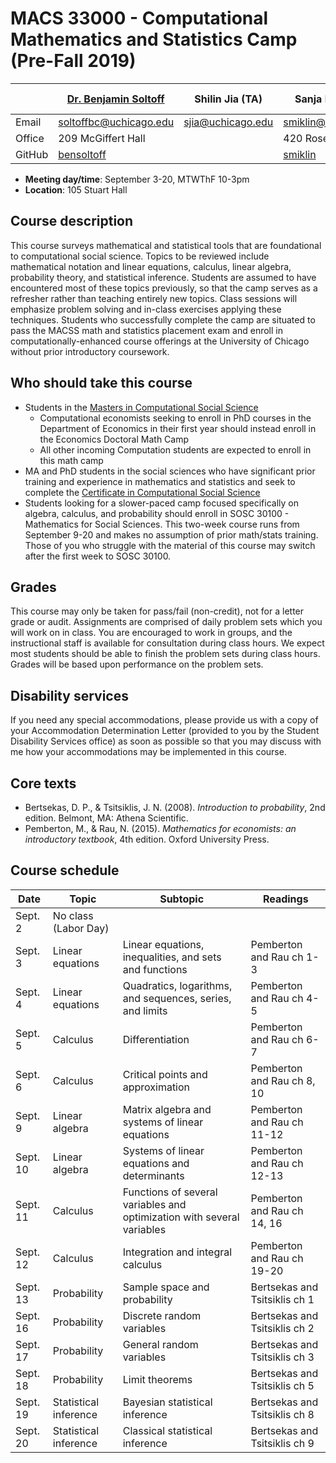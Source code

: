 # MACS 33000 - Computational Mathematics and Statistics Camp (Pre-Fall 2019)

|  | [Dr. Benjamin Soltoff](http://www.bensoltoff.com/) | Shilin Jia (TA) | Sanja Miklin (TA) | TBD (TA) |
|--------|----------------------------------------------------|-------------------|---------------------------------------|----------|
| Email | soltoffbc@uchicago.edu | sjia@uchicago.edu | smiklin@uchicago.edu |  |
| Office | 209 McGiffert Hall |  | 420 Rosenwald Hall |  |
| GitHub | [bensoltoff](https://github.com/bensoltoff) |  | [smiklin](https://github.com/smiklin) |  |

* **Meeting day/time**: September 3-20, MTWThF 10-3pm
* **Location**: 105 Stuart Hall

## Course description

This course surveys mathematical and statistical tools that are foundational to computational social science. Topics to be reviewed include mathematical notation and linear equations, calculus, linear algebra, probability theory, and statistical inference. Students are assumed to have encountered most of these topics previously, so that the camp serves as a refresher rather than teaching entirely new topics. Class sessions will emphasize problem solving and in-class exercises applying these techniques. Students who successfully complete the camp are situated to pass the MACSS math and statistics placement exam and enroll in computationally-enhanced course offerings at the University of Chicago without prior introductory coursework.

## Who should take this course

* Students in the [Masters in Computational Social Science](https://macss.uchicago.edu/)
    * Computational economists seeking to enroll in PhD courses in the Department of Economics in their first year should instead enroll in the Economics Doctoral Math Camp
    * All other incoming Computation students are expected to enroll in this math camp
* MA and PhD students in the social sciences who have significant prior training and experience in mathematics and statistics and seek to complete the [Certificate in Computational Social Science](https://macss.uchicago.edu/content/certificate-current-students)
* Students looking for a slower-paced camp focused specifically on algebra, calculus, and probability should enroll in SOSC 30100 - Mathematics for Social Sciences. This two-week course runs from September 9-20 and makes no assumption of prior math/stats training. Those of you who struggle with the material of this course may switch after the first week to SOSC 30100.

## Grades

This course may only be taken for pass/fail (non-credit), not for a letter grade or audit. Assignments are comprised of daily problem sets which you will work on in class. You are encouraged to work in groups, and the instructional staff is available for consultation during class hours. We expect most students should be able to finish the problem sets during class hours. Grades will be based upon performance on the problem sets.

## Disability services

If you need any special accommodations, please provide us with a copy of your Accommodation Determination Letter (provided to you by the Student Disability Services office) as soon as possible so that you may discuss with me how your accommodations may be implemented in this course.

## Core texts

* Bertsekas, D. P., & Tsitsiklis, J. N. (2008). *Introduction to probability*, 2nd edition. Belmont, MA: Athena Scientific.
* Pemberton, M., & Rau, N. (2015). *Mathematics for economists: an introductory textbook*, 4th edition. Oxford University Press.

## Course schedule

| Date | Topic | Subtopic | Readings |
|----------|-----------------------|------------------------------------------------------------------------|-------------------------------|
| Sept. 2 | No class (Labor Day) |  |  |
| Sept. 3 | Linear equations | Linear equations, inequalities, and sets and functions | Pemberton and Rau ch 1-3 |
| Sept. 4 | Linear equations | Quadratics, logarithms, and sequences, series, and limits | Pemberton and Rau ch 4-5 |
| Sept. 5 | Calculus | Differentiation | Pemberton and Rau ch 6-7 |
| Sept. 6 | Calculus | Critical points and approximation | Pemberton and Rau ch 8, 10 |
| Sept. 9 | Linear algebra | Matrix algebra and systems of linear equations | Pemberton and Rau ch 11-12 |
| Sept. 10 | Linear algebra | Systems of linear equations and determinants | Pemberton and Rau ch 12-13 |
| Sept. 11 | Calculus | Functions of several variables and optimization with several variables | Pemberton and Rau ch 14, 16 |
| Sept. 12 | Calculus | Integration and integral calculus | Pemberton and Rau ch 19-20 |
| Sept. 13 | Probability | Sample space and probability | Bertsekas and Tsitsiklis ch 1 |
| Sept. 16 | Probability | Discrete random variables | Bertsekas and Tsitsiklis ch 2 |
| Sept. 17 | Probability | General random variables | Bertsekas and Tsitsiklis ch 3 |
| Sept. 18 | Probability | Limit theorems | Bertsekas and Tsitsiklis ch 5 |
| Sept. 19 | Statistical inference | Bayesian statistical inference | Bertsekas and Tsitsiklis ch 8 |
| Sept. 20 | Statistical inference | Classical statistical inference | Bertsekas and Tsitsiklis ch 9 |
